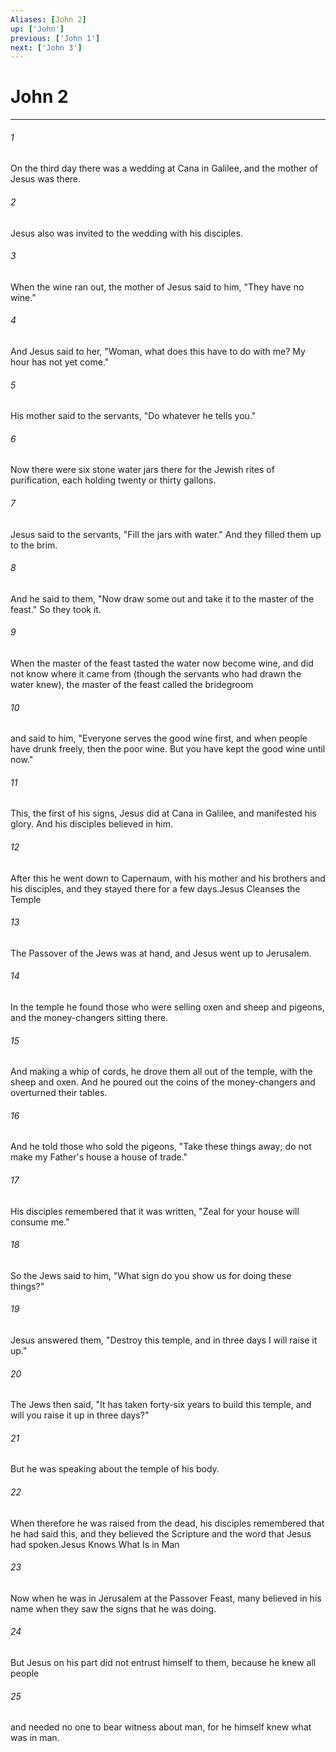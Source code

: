 ```yaml
---
Aliases: [John 2]
up: ['John']
previous: ['John 1']
next: ['John 3']
---
```

# John 2
***



###### 1 
On the third day there was a wedding at Cana in Galilee, and the mother of Jesus was there. 

###### 2 
Jesus also was invited to the wedding with his disciples. 

###### 3 
When the wine ran out, the mother of Jesus said to him, "They have no wine." 

###### 4 
And Jesus said to her, "Woman, what does this have to do with me? My hour has not yet come." 

###### 5 
His mother said to the servants, "Do whatever he tells you." 

###### 6 
Now there were six stone water jars there for the Jewish rites of purification, each holding twenty or thirty gallons. 

###### 7 
Jesus said to the servants, "Fill the jars with water." And they filled them up to the brim. 

###### 8 
And he said to them, "Now draw some out and take it to the master of the feast." So they took it. 

###### 9 
When the master of the feast tasted the water now become wine, and did not know where it came from (though the servants who had drawn the water knew), the master of the feast called the bridegroom 

###### 10 
and said to him, "Everyone serves the good wine first, and when people have drunk freely, then the poor wine. But you have kept the good wine until now." 

###### 11 
This, the first of his signs, Jesus did at Cana in Galilee, and manifested his glory. And his disciples believed in him. 

###### 12 
After this he went down to Capernaum, with his mother and his brothers and his disciples, and they stayed there for a few days.Jesus Cleanses the Temple 

###### 13 
The Passover of the Jews was at hand, and Jesus went up to Jerusalem. 

###### 14 
In the temple he found those who were selling oxen and sheep and pigeons, and the money-changers sitting there. 

###### 15 
And making a whip of cords, he drove them all out of the temple, with the sheep and oxen. And he poured out the coins of the money-changers and overturned their tables. 

###### 16 
And he told those who sold the pigeons, "Take these things away; do not make my Father's house a house of trade." 

###### 17 
His disciples remembered that it was written, "Zeal for your house will consume me." 

###### 18 
So the Jews said to him, "What sign do you show us for doing these things?" 

###### 19 
Jesus answered them, "Destroy this temple, and in three days I will raise it up." 

###### 20 
The Jews then said, "It has taken forty-six years to build this temple, and will you raise it up in three days?" 

###### 21 
But he was speaking about the temple of his body. 

###### 22 
When therefore he was raised from the dead, his disciples remembered that he had said this, and they believed the Scripture and the word that Jesus had spoken.Jesus Knows What Is in Man 

###### 23 
Now when he was in Jerusalem at the Passover Feast, many believed in his name when they saw the signs that he was doing. 

###### 24 
But Jesus on his part did not entrust himself to them, because he knew all people 

###### 25 
and needed no one to bear witness about man, for he himself knew what was in man.
